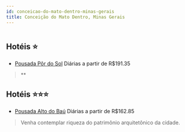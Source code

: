 ```yaml
---
id: conceicao-do-mato-dentro-minas-gerais
title: Conceição do Mato Dentro, Minas Gerais
---
```


<center><img src="https://static.hotelurbano.com/reservas/prod0/6/6407/585002c7e20b7_pousada-por-do-sol.jpg" alt="" /></center>


## Hotéis ⭐️

-    [Pousada Pôr do Sol](https://www.hurb.com/aud/https://www.hurb.com/hoteis/conceicao-do-mato-dentro/pousada-por-do-sol-6407?cmp=18055) Diárias a partir de R$191.35
   > **

## Hotéis ⭐️⭐️⭐️

-    [Pousada Alto do Baú](https://www.hurb.com/aud/https://www.hurb.com/hoteis/conceicao-do-mato-dentro/pousada-alto-do-bau-10835?cmp=18055) Diárias a partir de R$162.85
   > Venha contemplar riqueza do patrimônio arquitetônico da cidade.
